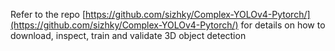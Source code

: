 Refer to the repo [https://github.com/sizhky/Complex-YOLOv4-Pytorch/](https://github.com/sizhky/Complex-YOLOv4-Pytorch/) for details on how to download, inspect, train and validate 3D object detection
